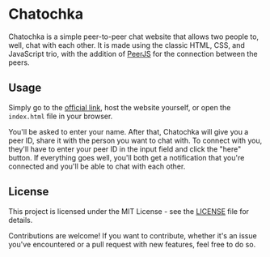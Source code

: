 # Chatochka
Chatochka is a simple peer-to-peer chat website that allows two people to, well, chat with each other. It is made using the classic HTML, CSS, and JavaScript trio, with the addition of [PeerJS](https://peerjs.com) for the connection between the peers.

## Usage
Simply go to the [official link](https://chat.bemxio.xyz), host the website yourself, or open the `index.html` file in your browser.

You'll be asked to enter your name. After that, Chatochka will give you a peer ID, share it with the person you want to chat with. To connect with you, they'll have to enter your peer ID in the input field and click the "here" button. If everything goes well, you'll both get a notification that you're connected and you'll be able to chat with each other.

## License
This project is licensed under the MIT License - see the [LICENSE](LICENSE) file for details.

Contributions are welcome! If you want to contribute, whether it's an issue you've encountered or a pull request with new features, feel free to do so.
